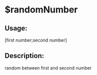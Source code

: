 # $randomNumber
## Usage:
 [first number;second number]
## Description:
 random between first and second number
